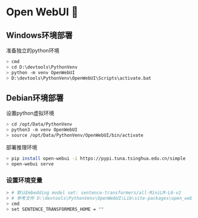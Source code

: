 
# Open WebUI 👋

## Windows环境部署

准备独立的python环境

```bash
> cmd
> cd D:\devtools\PythonVenv
> python -m venv OpenWebUI
> D:\devtools\PythonVenv\OpenWebUI\Scripts\activate.bat
```

## Debian环境部署

设置python虚拟环境
```bash
> cd /opt/Data/PythonVenv
> python3 -m venv OpenWebUI
> source /opt/Data/PythonVenv/OpenWebUI/bin/activate
```

部署推理环境
```bash
> pip install open-webui -i https://pypi.tuna.tsinghua.edu.cn/simple
> open-webui serve
```


### 设置环境变量

```bash
> # 默认Embedding model set: sentence-transformers/all-MiniLM-L6-v2
> # 参考文件 D:\devtools\PythonVenv\OpenWebUI\Lib\site-packages\open_webui\retrieval\utils.py
> cmd
> set SENTENCE_TRANSFORMERS_HOME = ""
```